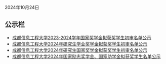 2024年10月24日

## 公示栏
- [成都信息工程大学2023-2024学年国家奖学金拟获奖学生初审名单公示](https://xsgzc.cuit.edu.cn/info/1090/1614.htm)
- [成都信息工程大学2024年研究生学业奖学金拟获奖学生初审名单公示](https://xsgzc.cuit.edu.cn/info/1090/1613.htm)
- [成都信息工程大学2024年研究生国家奖学金拟获奖学生初审名单公示](https://xsgzc.cuit.edu.cn/info/1090/1612.htm)
- [成都信息工程大学2024年国家励志奖学金、国家助学金拟获奖学生名单公示](https://xsgzc.cuit.edu.cn/info/1090/1611.htm)

